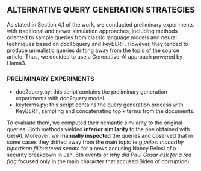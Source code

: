 ## ALTERNATIVE QUERY GENERATION STRATEGIES

As stated in Section 4.1 of the work, we conducted preliminary experiments with traditional and newer simulation approaches, including methods oriented to sample queries from classic language models and neural techniques based on docT5query and keyBERT. However, they tended to produce unrealistic queries drifting away from the topic of the source article. Thus, we decided to use a Generative-AI approach powered by Llama3.

### PRELIMINARY EXPERIMENTS

- doc2query.py: this script contains the preliminary generation experiments with doc2query model.
- keyterms.py: this script contains the query generation process with KeyBERT, sampling and concatenating top k terms from the documents.

To evaluate them, we computed their semantic similarity to the original queries. Both methods yielded **inferior similarity** to the one obtained with GenAI. Moreover, we **manually inspected** the queries and observed that in some cases they drifted away from the main topic (e.g.*pelosi mccarthy bipartisan filibustered senate* for a news accusing Nancy Pelosi of a security breakdown in Jan. 6th events or *why did Paul Gosar ask for a red flag* focused only in the main character that accused Biden of corruption).